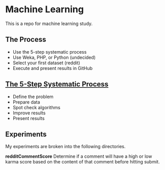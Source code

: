 # Machine Learning

This is a repo for machine learning study.

## The Process

- Use the 5-step systematic process
- Use Weka, PHP, or Python (undecided)
- Select your first dataset (reddit)
- Execute and present results in GitHub

## [The 5-Step Systematic Process](http://machinelearningmastery.com/process-for-working-through-machine-learning-problems/)

- Define the problem
- Prepare data
- Spot check algorithms
- Improve results
- Present results

## Experiments

My experiments are broken into the following directories.

**redditCommentScore** 
Determine if a comment will have a high or low karma score based on the content of that comment before hitting submit.